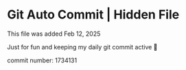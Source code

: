 # Git Auto Commit | Hidden File

This file was added Feb 12, 2025

Just for fun and keeping my daily git commit active 🤪

commit number: 1734131
